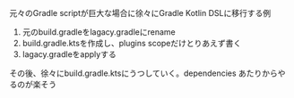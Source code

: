 元々のGradle scriptが巨大な場合に徐々にGradle Kotlin DSLに移行する例

1. 元のbuild.gradleをlagacy.gradleにrename
2. build.gradle.ktsを作成し、plugins scopeだけとりあえず書く
3. lagacy.gradleをapplyする

その後、徐々にbuild.gradle.ktsにうつしていく。dependencies あたりからやるのが楽そう

